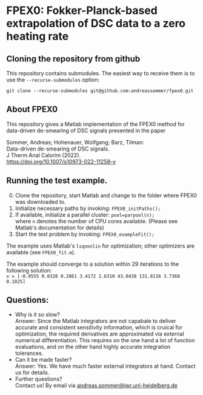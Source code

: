 # FPEX0: Fokker-Planck-based extrapolation of DSC data to a zero heating rate

## Cloning the repository from github

This repository contains submodules.
The easiest way to receive them is to use the `--recurse-submodules` option:

```
git clone --recurse-submodules git@github.com:andreassommer/fpex0.git
```

## About FPEX0

This repository gives a Matlab implementation of the FPEX0 method 
for data-driven de-smearing of DSC signals presented in the paper

Sommer, Andreas; Hohenauer, Wolfgang; Barz, Tilman:  
Data-driven de-smearing of DSC signals.  
J Therm Anal Calorim (2022).  
https://doi.org/10.1007/s10973-022-11258-y


## Running the test example.
0)  Clone the repository, start Matlab and change to the folder where FPEX0 was downloaded to.
1)	Initialize necessary paths by invoking:   `FPEX0_initPaths();`
2)	If available, initialize a parallel cluster:   `pool=parpool(n);`  
    where `n` denotes the number of CPU cores available. 
    (Please see Matlab's documentation for details)
3)	Start the test problem by invoking: `FPEX0_exampleFit();`

The example uses Matlab's `lsqnonlin` for optimization; other optimizers are available (see `FPEX0_fit.m`). 

The example should converge to a solution within 29 iterations to the following solution:  
`x = [-0.9555 0.0328 0.2861 3.4172 2.6310 43.0438 131.8116 3.7368 0.1825]`



## Questions:
- Why is it so slow?  
  Answer: Since the Matlab integrators are not capabale to deliver accurate and consistent sensitivity information,
  which is cruical for optimization, the required derivatives are approximated via external numerical
  differentiation. This requires on the one hand a lot of function evaluations, and on the other hand
  highly accurate integration tolerances.
- Can it be made faster?  
  Answer: Yes. We have much faster external integrators at hand. Contact us for details.
- Further questions?  
  Contact us!  By email via andreas.sommer@iwr.uni-heidelberg.de
  
